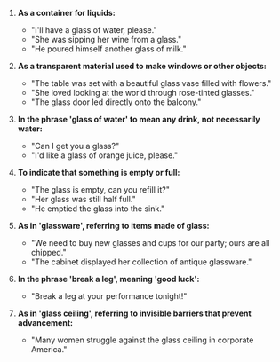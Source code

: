 1. **As a container for liquids:**
   - "I'll have a glass of water, please."
   - "She was sipping her wine from a glass."
   - "He poured himself another glass of milk."

2. **As a transparent material used to make windows or other objects:**
   - "The table was set with a beautiful glass vase filled with flowers."
   - "She loved looking at the world through rose-tinted glasses."
   - "The glass door led directly onto the balcony."

3. **In the phrase 'glass of water' to mean any drink, not necessarily water:**
   - "Can I get you a glass?"
   - "I'd like a glass of orange juice, please."

4. **To indicate that something is empty or full:**
   - "The glass is empty, can you refill it?"
   - "Her glass was still half full."
   - "He emptied the glass into the sink."

5. **As in 'glassware', referring to items made of glass:**
   - "We need to buy new glasses and cups for our party; ours are all chipped."
   - "The cabinet displayed her collection of antique glassware."

6. **In the phrase 'break a leg', meaning 'good luck':**
   - "Break a leg at your performance tonight!"

7. **As in 'glass ceiling', referring to invisible barriers that prevent advancement:**
   - "Many women struggle against the glass ceiling in corporate America."
